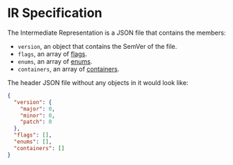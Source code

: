 # IR Specification

The Intermediate Representation is a JSON file that contains the members:

* `version`, an object that contains the SemVer of the file.
* `flags`, an array of [flags](definers.md).
* `enums`, an array of [enums](definers.md).
* `containers`, an array of [containers](containers.md).

The header JSON file without any objects in it would look like:
```json
{
  "version": {
    "major": 0,
    "minor": 0,
    "patch": 0
  },
  "flags": [],
  "enums": [],
  "containers": []
}
```
